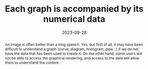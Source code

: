 ---
title: Each graph is accompanied by its numerical data
abstract: An image is often better than a long speech. Yes, but first of all, it may have been difficult to understand a graph (curve, diagram, histogram, pipe...) if we do not have the data that has been used to create it. On the other hand, some users will not be able to access the graphical rendering, and access to the data will allow them to understand the content.
categories:
  - Images and media
agrege: O4012-E009
opquast: 4 012
indiceebook: "9"
description: GEOM_REMOVE_009
before: "008"
weight: "009"
after: "010"
actif: "1"
layout: rules
date: 2023-09-28
tags:
  - Accessibility
  - Usability
objectif:
  - Allow or improve chart understanding.
  - Facilitate data sharing.
  - "Improve accessibility of content to readers with disabilities. "
  - Improve content support by search engines and indexing tools.
Meo:
  - "For each graph representing numeric data (curve, chart, histogram, pipe... : <ul><li>Display structured, in the context of the chart, all the numeric data it represents, for example in the form of a data table.</li><li>or provide in the context of the graph a link to content of the same type.</li></ul>"
Controle:
  - Check the presence, for each chart, of structured content indicating all the numeric data it represents, or a link to a page providing it.
epubcheck: null
ace: null
humancheck: true
ReadiumGoToolkit: null
Source:
  - Opquast
Referentiel:
  - ""
steps:
  - Design
  - Editorial
  - Crafting
---